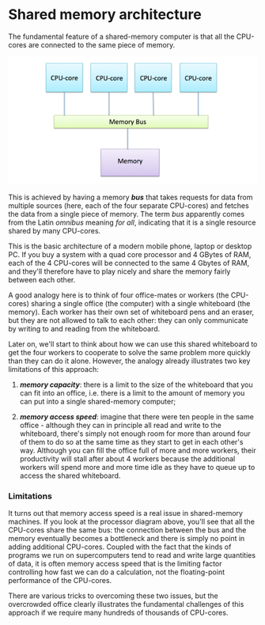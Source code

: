 <!-- Text and picture from Supercomputing course by EPCC -->

# Shared memory architecture

The fundamental feature of a shared-memory computer is that all the
CPU-cores are connected to the same piece of memory. 

![Memory structure of Modern computer](images/shared-memory-architecture.png)

This is achieved by having a memory _**bus**_ that takes requests for
data from multiple sources (here, each of the four separate CPU-cores)
and fetches the data from a single piece of memory. The term _bus_
apparently comes from the Latin _omnibus_ meaning _for all_,
indicating that it is a single resource shared by many CPU-cores.

This is the basic architecture of a modern mobile phone, laptop or
desktop PC. If you buy a system with a quad core processor and 4
GBytes of RAM, each of the 4 CPU-cores will be connected to the same 4
Gbytes of RAM, and they'll therefore have to play nicely and share the
memory fairly between each other. 

A good analogy here is to think of four office-mates or workers (the
CPU-cores) sharing a single office (the computer) with a single
whiteboard (the memory). Each worker has their own set of whiteboard
pens and an eraser, but they are not allowed to talk to each other:
they can only communicate by writing to and reading from the
whiteboard. 

Later on, we'll start to think about how we can use this shared
whiteboard to get the four workers to cooperate to solve the same
problem more quickly than they can do it alone. However, the analogy
already illustrates two key limitations of this approach:


1. **_memory capacity_**: there is a limit to the size of the
whiteboard that you can fit into an office, i.e. there is a limit to
the amount of memory you can put into a single shared-memory computer;
  
2.  **_memory access speed_**: imagine that there were ten people in
the same office - although they can in principle all read and
write to the whiteboard, there's simply not enough room for more
than around four of them to do so at the same time as they start
to get in each other's way. Although you can fill the office full
of more and more workers, their productivity will stall after
about 4 workers because the additional workers will spend more and
more time idle as they have to queue up to access the shared
whiteboard. 

### Limitations

It turns out that memory access speed is a real issue in shared-memory
machines. If you look at the processor diagram above, you'll see that
all the CPU-cores share the same bus: the connection between the bus
and the memory eventually becomes a bottleneck and there is simply no
point in adding additional CPU-cores. Coupled with the fact that the
kinds of programs we run on supercomputers tend to read and write
large quantities of data, it is often memory access speed that is the
limiting factor controlling how fast we can do a calculation, not the
floating-point performance of the CPU-cores. 

There are various tricks to overcoming these two issues, but the
overcrowded office clearly illustrates the fundamental challenges of
this approach if we require many hundreds of thousands of CPU-cores. 

<!-- Despite its limitations, shared memory architectures are universal in modern processors. What do you think the advantages are? 

Think of owning one quad-core laptop compared to two dual-core laptops - which is more useful to you and why? 

**Share and discuss your ideas with your fellow learners!** 
-->
